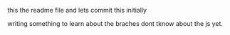 this the readme file
and lets commit this initially

writing something to learn about the braches
dont tknow about the js yet.

